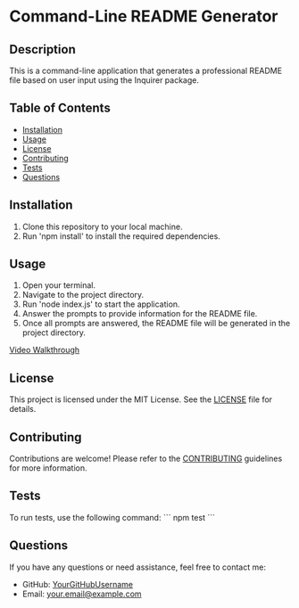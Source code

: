 # Command-Line README Generator

## Description
This is a command-line application that generates a professional README file based on user input using the Inquirer package.

## Table of Contents
- [Installation](#installation)
- [Usage](#usage)
- [License](#license)
- [Contributing](#contributing)
- [Tests](#tests)
- [Questions](#questions)

## Installation
1. Clone this repository to your local machine.
2. Run 'npm install' to install the required dependencies.

## Usage
1. Open your terminal.
2. Navigate to the project directory.
3. Run 'node index.js' to start the application.
4. Answer the prompts to provide information for the README file.
5. Once all prompts are answered, the README file will be generated in the project directory.

[Video Walkthrough](https://drive.google.com/file/d/1w9ehAIw3m4PdERWv74eyhOn8oLSZsF40/view?usp=share_link)




## License
This project is licensed under the MIT License. See the [LICENSE](./LICENSE) file for details.

## Contributing
Contributions are welcome! Please refer to the [CONTRIBUTING](./CONTRIBUTING.md) guidelines for more information.

## Tests
To run tests, use the following command:
\`\`\`
npm test
\`\`\`

## Questions
If you have any questions or need assistance, feel free to contact me:
- GitHub: [YourGitHubUsername](https://github.com/YourGitHubUsername)
- Email: your.email@example.com